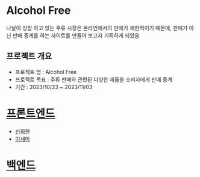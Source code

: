 # Alcohol Free
나날이 성장 하고 있는 주류 시장은 온라인에서의 판매가 제한적이기 때문에, 판매가 아닌 판매 중계를 하는 사이트를 만들어 보고자 기획하게 되었음

## 프로젝트 개요
- 프로젝트 명 : Alcohol Free
- 프로젝트 목표 : 주류 판매와 관련된 다양한 제품을 소비자에게 판매 중계
- 기간 : 2023/10/23 ~ 2023/11/03

# [프론트엔드](https://github.com/wecode-bootcamp-korea/50-2nd-AlcoholFree-frontend)
- [신희현](http://github.com/hxxhyun)
- [이새미](https://github.com/summersweetpotato)

# [백엔드](https://github.com/wecode-bootcamp-korea/50-2nd-AlcoholFree-backend)
